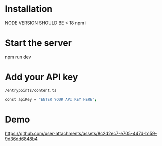 # Installation
NODE VERSION SHOULD BE < 18
 npm i 
# Start the server 
npm run dev
# Add your API key
```bash
/entrypoints/content.ts

const apiKey = "ENTER YOUR API KEY HERE";
```

# Demo 


https://github.com/user-attachments/assets/8c2d2ec7-e705-447d-b159-9d36dd6848b4

